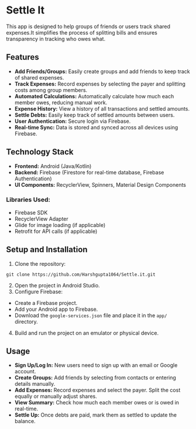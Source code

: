 <h1>Settle It</h1>
<p>This app is designed to help groups of friends or users track shared expenses.It simplifies the process of splitting bills and ensures transparency in tracking who owes what.</p>

<h2>Features</h2>
<ul>
    <li><strong>Add Friends/Groups:</strong> Easily create groups and add friends to keep track of shared expenses.</li>
    <li><strong>Track Expenses:</strong> Record expenses by selecting the payer and splitting costs among group members.</li>
    <li><strong>Automated Calculations:</strong> Automatically calculate how much each member owes, reducing manual work.</li>
    <li><strong>Expense History:</strong> View a history of all transactions and settled amounts.</li>
    <li><strong>Settle Debts:</strong> Easily keep track of settled amounts between users.</li>
    <li><strong>User Authentication:</strong> Secure login via Firebase.</li>
    <li><strong>Real-time Sync:</strong> Data is stored and synced across all devices using Firebase.</li>
</ul>

<h2>Technology Stack</h2>
<ul>
    <li><strong>Frontend:</strong> Android (Java/Kotlin)</li>
    <li><strong>Backend:</strong> Firebase (Firestore for real-time database, Firebase Authentication)</li>
    <li><strong>UI Components:</strong> RecyclerView, Spinners, Material Design Components</li>
</ul>

<h3>Libraries Used:</h3>
<ul>
    <li>Firebase SDK</li>
    <li>RecyclerView Adapter</li>
    <li>Glide for image loading (if applicable)</li>
    <li>Retrofit for API calls (if applicable)</li>
</ul>

<h2>Setup and Installation</h2>
<ol>
    <li>Clone the repository:</li>
</ol>

<pre><code>git clone https://github.com/Harshgupta1064/Settle.it.git</code></pre>

<ol start="2">
    <li>Open the project in Android Studio.</li>
    <li>Configure Firebase:</li>
</ol>
<ul>
    <li>Create a Firebase project.</li>
    <li>Add your Android app to Firebase.</li>
    <li>Download the <code>google-services.json</code> file and place it in the <code>app/</code> directory.</li>
</ul>

<ol start="4">
    <li>Build and run the project on an emulator or physical device.</li>
</ol>


<h2>Usage</h2>
<ul>
    <li><strong>Sign Up/Log In:</strong> New users need to sign up with an email or Google account.</li>
    <li><strong>Create Groups:</strong> Add friends by selecting from contacts or entering details manually.</li>
    <li><strong>Add Expenses:</strong> Record expenses and select the payer. Split the cost equally or manually adjust shares.</li>
    <li><strong>View Summary:</strong> Check how much each member owes or is owed in real-time.</li>
    <li><strong>Settle Up:</strong> Once debts are paid, mark them as settled to update the balance.</li>
</ul>

